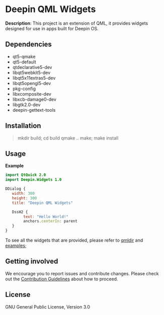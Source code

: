 # Deepin QML Widgets

**Description**:  This project is an extension of QML, it provides widgets designed for use in apps built for Deepin OS.


## Dependencies

- qt5-qmake
- qt5-default
- qtdeclarative5-dev
- libqt5webkit5-dev
- libqt5x11extras5-dev
- libqt5opengl5-dev
- pkg-config
- libxcomposite-dev
- libxcb-damage0-dev
- libgtk2.0-dev
- deepin-gettext-tools

## Installation

> mkdir build; cd build
> qmake ..
> make; make install 

## Usage

**Example**
~~~QML
import QtQuick 2.0
import Deepin.Widgets 1.0

DDialog {
   width: 300
   height: 300
   title: "Deepin QML Widgets"

   DssH2 {
        text: "Hello World!"
        anchors.centerIn: parent
   }
}
~~~
To see all the widgets that are provided, please refer to [qmldir](widgets/qmldir) and [examples](examples);

## Getting involved

We encourage you to report issues and contribute changes. Please check out the [Contribution Guidelines](http://wiki.deepin.org/index.php?title=Contribution_Guidelines) about how to proceed.

## License

GNU General Public License, Version 3.0